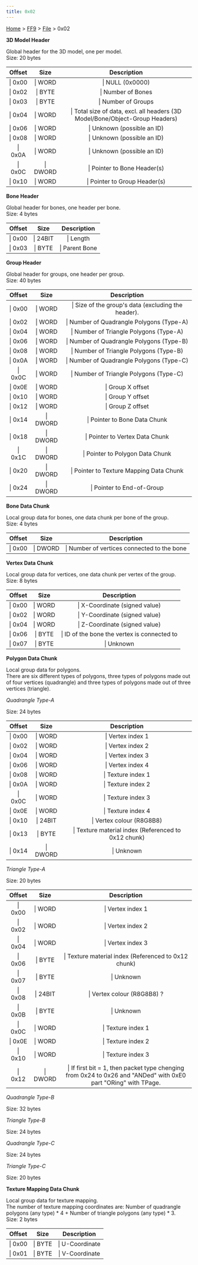 ```yaml
---
title: 0x02
---
```


[Home](../../index.md) > [FF9](../../FF9.md) > [File](../File.md) > 0x02

**3D Model Header**

Global header for the 3D model, one per model.  
Size: 20 bytes

| Offset  |   Size   |                                  Description                                  |
|:-------:|:--------:|:-----------------------------------------------------------------------------:|
| \| 0x00 | \| WORD  |                               \| NULL (0x0000)                                |
| \| 0x02 | \| BYTE  |                              \| Number of Bones                               |
| \| 0x03 | \| BYTE  |                              \| Number of Groups                              |
| \| 0x04 | \| WORD  | \| Total size of data, excl. all headers (3D Model/Bone/Object-Group Headers) |
| \| 0x06 | \| WORD  |                          \| Unknown (possible an ID)                          |
| \| 0x08 | \| WORD  |                          \| Unknown (possible an ID)                          |
| \| 0x0A | \| WORD  |                          \| Unknown (possible an ID)                          |
| \| 0x0C | \| DWORD |                         \| Pointer to Bone Header(s)                          |
| \| 0x10 | \| WORD  |                         \| Pointer to Group Header(s)                         |

**Bone Header**

Global header for bones, one header per bone.  
Size: 4 bytes

| Offset  |   Size   |  Description   |
|:-------:|:--------:|:--------------:|
| \| 0x00 | \| 24BIT |   \| Length    |
| \| 0x03 | \| BYTE  | \| Parent Bone |

**Group Header**

Global header for groups, one header per group.  
Size: 40 bytes

| Offset  |   Size   |                     Description                     |
|:-------:|:--------:|:---------------------------------------------------:|
| \| 0x00 | \| WORD  | \| Size of the group's data (excluding the header). |
| \| 0x02 | \| WORD  |      \| Number of Quadrangle Polygons (Type-A)      |
| \| 0x04 | \| WORD  |       \| Number of Triangle Polygons (Type-A)       |
| \| 0x06 | \| WORD  |      \| Number of Quadrangle Polygons (Type-B)      |
| \| 0x08 | \| WORD  |       \| Number of Triangle Polygons (Type-B)       |
| \| 0x0A | \| WORD  |      \| Number of Quadrangle Polygons (Type-C)      |
| \| 0x0C | \| WORD  |       \| Number of Triangle Polygons (Type-C)       |
| \| 0x0E | \| WORD  |                  \| Group X offset                  |
| \| 0x10 | \| WORD  |                  \| Group Y offset                  |
| \| 0x12 | \| WORD  |                  \| Group Z offset                  |
| \| 0x14 | \| DWORD |            \| Pointer to Bone Data Chunk            |
| \| 0x18 | \| DWORD |           \| Pointer to Vertex Data Chunk           |
| \| 0x1C | \| DWORD |          \| Pointer to Polygon Data Chunk           |
| \| 0x20 | \| DWORD |      \| Pointer to Texture Mapping Data Chunk       |
| \| 0x24 | \| DWORD |             \| Pointer to End-of-Group              |

**Bone Data Chunk**

Local group data for bones, one data chunk per bone of the group.  
Size: 4 bytes

| Offset  |   Size   |                 Description                 |
|:-------:|:--------:|:-------------------------------------------:|
| \| 0x00 | \| DWORD | \| Number of vertices connected to the bone |

**Vertex Data Chunk**

Local group data for vertices, one data chunk per vertex of the group.  
Size: 8 bytes

| Offset  |  Size   |                 Description                  |
|:-------:|:-------:|:--------------------------------------------:|
| \| 0x00 | \| WORD |        \| X-Coordinate (signed value)        |
| \| 0x02 | \| WORD |        \| Y-Coordinate (signed value)        |
| \| 0x04 | \| WORD |        \| Z-Coordinate (signed value)        |
| \| 0x06 | \| BYTE | \| ID of the bone the vertex is connected to |
| \| 0x07 | \| BYTE |                  \| Unknown                  |

**Polygon Data Chunk**

Local group data for polygons.  
There are six different types of polygons, three types of polygons made out of four vertices (quadrangle) and three types of polygons made out of three vertices (triangle).

*Quadrangle Type-A*

Size: 24 bytes

| Offset  |   Size   |                     Description                      |
|:-------:|:--------:|:----------------------------------------------------:|
| \| 0x00 | \| WORD  |                  \| Vertex index 1                   |
| \| 0x02 | \| WORD  |                  \| Vertex index 2                   |
| \| 0x04 | \| WORD  |                  \| Vertex index 3                   |
| \| 0x06 | \| WORD  |                  \| Vertex index 4                   |
| \| 0x08 | \| WORD  |                  \| Texture index 1                  |
| \| 0x0A | \| WORD  |                  \| Texture index 2                  |
| \| 0x0C | \| WORD  |                  \| Texture index 3                  |
| \| 0x0E | \| WORD  |                  \| Texture index 4                  |
| \| 0x10 | \| 24BIT |              \| Vertex colour (R8G8B8)               |
| \| 0x13 | \| BYTE  | \| Texture material index (Referenced to 0x12 chunk) |
| \| 0x14 | \| DWORD |                      \| Unknown                      |

*Triangle Type-A*

Size: 20 bytes

| Offset  |   Size   |                                                   Description                                                   |
|:-------:|:--------:|:---------------------------------------------------------------------------------------------------------------:|
| \| 0x00 | \| WORD  |                                                \| Vertex index 1                                                |
| \| 0x02 | \| WORD  |                                                \| Vertex index 2                                                |
| \| 0x04 | \| WORD  |                                                \| Vertex index 3                                                |
| \| 0x06 | \| BYTE  |                              \| Texture material index (Referenced to 0x12 chunk)                               |
| \| 0x07 | \| BYTE  |                                                   \| Unknown                                                    |
| \| 0x08 | \| 24BIT |                                           \| Vertex colour (R8G8B8) ?                                           |
| \| 0x0B | \| BYTE  |                                                   \| Unknown                                                    |
| \| 0x0C | \| WORD  |                                               \| Texture index 1                                                |
| \| 0x0E | \| WORD  |                                               \| Texture index 2                                                |
| \| 0x10 | \| WORD  |                                               \| Texture index 3                                                |
| \| 0x12 | \| DWORD | \| If first bit = 1, then packet type chenging from 0x24 to 0x26 and "ANDed" with 0xE0 part "ORing" with TPage. |

*Quadrangle Type-B*

Size: 32 bytes

*Triangle Type-B*

Size: 24 bytes

*Quadrangle Type-C*

Size: 24 bytes

*Triangle Type-C*

Size: 20 bytes

**Texture Mapping Data Chunk**

Local group data for texture mapping.  
The number of texture mapping coordinates are: Number of quadrangle polygons (any type) \* 4 + Number of triangle polygons (any type) \* 3.  
Size: 2 bytes

| Offset  |  Size   |   Description   |
|:-------:|:-------:|:---------------:|
| \| 0x00 | \| BYTE | \| U-Coordinate |
| \| 0x01 | \| BYTE | \| V-Coordinate |
